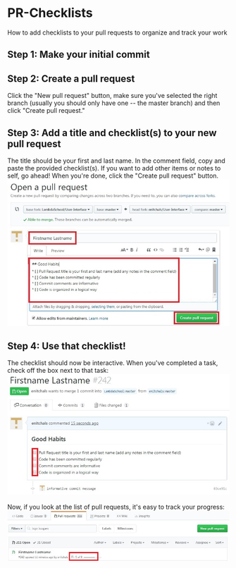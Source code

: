 # PR-Checklists
How to add checklists to your pull requests to organize and track your work

## Step 1: Make your initial commit

## Step 2: Create a pull request
Click the "New pull request" button, make sure you've selected the right branch (usually you should only have one -- the master branch) and then click "Create pull request."

## Step 3: Add a title and checklist(s) to your new pull request
The title should be your first and last name. In the comment field, copy and paste the provided checklist(s). If you want to add other items or notes to self, go ahead! When you're done, click the "Create pull request" button.
![open a pull request](/openPR.jpg)


## Step 4: Use that checklist!
The checklist should now be interactive. When you've completed a task, check off the box next to that task:
![checklist](/checkboxes.jpg)<br/><br/>
Now, if you look at the list of pull requests, it's easy to track your progress:
![progress](/interactive.JPG)